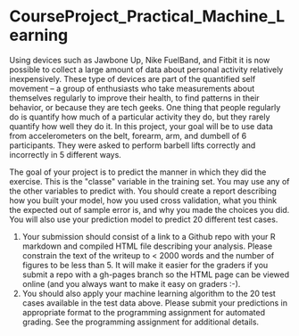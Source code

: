 # CourseProject_Practical_Machine_Learning
Using devices such as Jawbone Up, Nike FuelBand, and Fitbit it is now possible to collect a large amount of data about
personal activity relatively inexpensively. These type of devices are part of the quantified self movement – 
a group of enthusiasts who take measurements about themselves regularly to improve their health, to find patterns in 
their behavior, or because they are tech geeks. One thing that people regularly do is quantify how much of 
a particular activity they do, but they rarely quantify how well they do it. In this project, your goal will be to use 
data from accelerometers on the belt, forearm, arm, and dumbell of 6 participants.
They were asked to perform barbell lifts correctly and incorrectly in 5 different ways.


The goal of your project is to predict the manner in which they did the exercise. This is the "classe" variable in the training set. You may use any of the other variables to predict with. You should create a report describing how you built your model, how you used cross validation, what you think the expected out of sample error is, and why you made the choices you did. You will also use your prediction model to predict 20 different test cases. 

1. Your submission should consist of a link to a Github repo with your R markdown and compiled HTML file describing your analysis. Please constrain the text of the writeup to < 2000 words and the number of figures to be less than 5. It will make it easier for the graders if you submit a repo with a gh-pages branch so the HTML page can be viewed online (and you always want to make it easy on graders :-).
2. You should also apply your machine learning algorithm to the 20 test cases available in the test data above. Please submit your predictions in appropriate format to the programming assignment for automated grading. See the programming assignment for additional details. 
